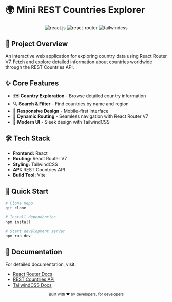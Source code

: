 # 🌍 Mini REST Countries Explorer

<div align="center">
    <div>
        <img src="https://img.shields.io/badge/-React_JS-black?style=for-the-badge&logoColor=white&logo=react&color=61DAFB" alt="react.js" />
        <img src="https://img.shields.io/badge/-React_Router-black?style=for-the-badge&logoColor=white&logo=reactrouter&color=CA4245" alt="react-router" />
        <img src="https://img.shields.io/badge/-Tailwind_CSS-black?style=for-the-badge&logoColor=white&logo=tailwindcss&color=06B6D4" alt="tailwindcss" />
    </div>
</div>

## 🎯 Project Overview

An interactive web application for exploring country data using React Router V7. Fetch and explore detailed information about countries worldwide through the REST Countries API.

## ✨ Core Features

- 🗺️ **Country Exploration** - Browse detailed country information
- 🔍 **Search & Filter** - Find countries by name and region
- 📱 **Responsive Design** - Mobile-first interface
- 🚀 **Dynamic Routing** - Seamless navigation with React Router V7
- 🎨 **Modern UI** - Sleek design with TailwindCSS

## 🛠️ Tech Stack

- **Frontend:** React
- **Routing:** React Router V7
- **Styling:** TailwindCSS
- **API:** REST Countries API
- **Build Tool:** Vite

## 🚀 Quick Start

```bash
# Clone Repo
git clone

# Install dependencies
npm install

# Start development server
npm run dev
```

## 📖 Documentation

For detailed documentation, visit:
- [React Router Docs](https://reactrouter.com/)
- [REST Countries API](https://restcountries.com/)
- [TailwindCSS Docs](https://tailwindcss.com/docs)

<div align="center">
    <sub>Built with ❤️ by developers, for developers</sub>
</div>
